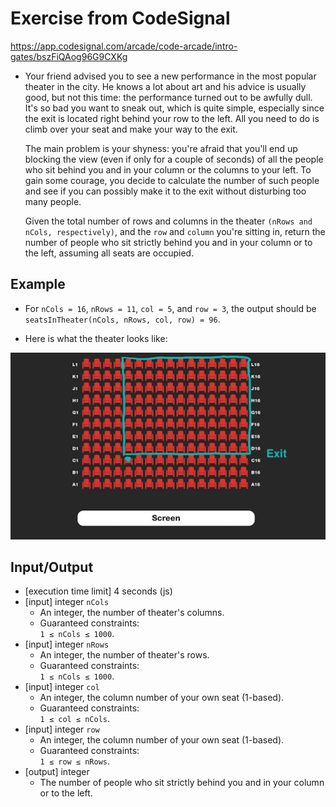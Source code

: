 # Exercise from CodeSignal
https://app.codesignal.com/arcade/code-arcade/intro-gates/bszFiQAog96G9CXKg


- Your friend advised you to see a new performance in the most popular theater in the city. He knows a lot about art and his advice is usually good, but not this time: the performance turned out to be awfully dull. It's so bad you want to sneak out, which is quite simple, especially since the exit is located right behind your row to the left. All you need to do is climb over your seat and make your way to the exit.

  The main problem is your shyness: you're afraid that you'll end up blocking the view (even if only for a couple of seconds) of all the people who sit behind you and in your column or the columns to your left. To gain some courage, you decide to calculate the number of such people and see if you can possibly make it to the exit without disturbing too many people.

  Given the total number of rows and columns in the theater `(nRows and nCols, respectively)`, and the `row` and `column` you're sitting in, return the number of people who sit strictly behind you and in your column or to the left, assuming all seats are occupied.
## Example

- For `nCols = 16`, `nRows = 11`, `col = 5`, and `row = 3`, the output should be
    `seatsInTheater(nCols, nRows, col, row) = 96`.

- Here is what the theater looks like:
<img src="./images/example.png">

## Input/Output
- [execution time limit] 4 seconds (js)
- [input] integer `nCols`
  - An integer, the number of theater's columns.
  - Guaranteed constraints: <br> `1 ≤ nCols ≤ 1000`.
- [input] integer `nRows`
  - An integer, the number of theater's rows.
  - Guaranteed constraints: <br> `1 ≤ nCols ≤ 1000`.
- [input] integer `col`
  - An integer, the column number of your own seat (1-based).
  - Guaranteed constraints: <br> `1 ≤ col ≤ nCols`.
- [input] integer `row`
  - An integer, the column number of your own seat (1-based).
  - Guaranteed constraints: <br> `1 ≤ row ≤ nRows`.
- [output] integer
  - The number of people who sit strictly behind you and in your column or to the left.
